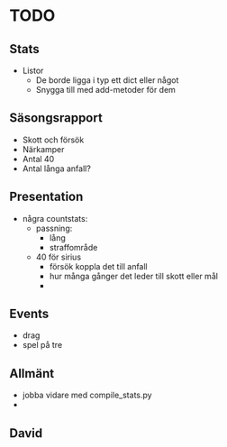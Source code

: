 # TODO
## Stats
* Listor
  * De borde ligga i typ ett dict eller något
  * Snygga till med add-metoder för dem

## Säsongsrapport
* Skott och försök
* Närkamper
* Antal 40
* Antal långa anfall? 


## Presentation
* några countstats:
  * passning: 
    * lång
    * straffområde
  * 40 för sirius
    * försök koppla det till anfall
    * hur många gånger det leder till skott eller mål
    * 

## Events
* drag
* spel på tre

## Allmänt 
* jobba vidare med compile_stats.py
* 

## David